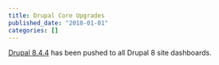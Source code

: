 ```yaml
---
title: Drupal Core Upgrades
published_date: "2018-01-01"
categories: []
---
```

[Drupal 8.4.4](https://www.drupal.org/project/drupal/releases/8.4.4) has been pushed to all Drupal 8 site dashboards.
